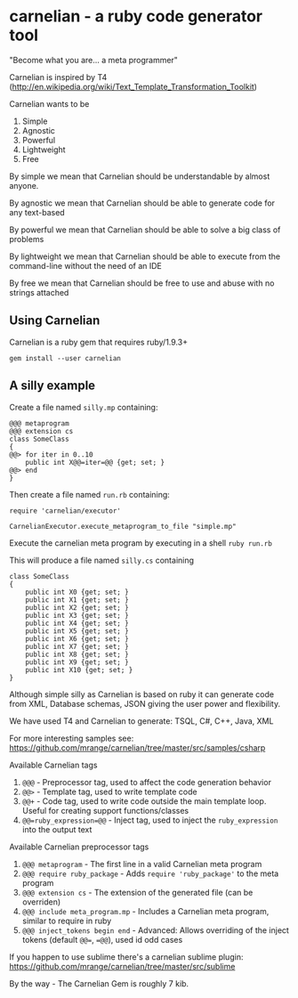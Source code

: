 carnelian - a ruby code generator tool
======================================

"Become what you are... a meta programmer"

Carnelian is inspired by T4 (http://en.wikipedia.org/wiki/Text_Template_Transformation_Toolkit)

Carnelian wants to be
  1. Simple
  2. Agnostic
  3. Powerful
  4. Lightweight
  5. Free

By simple we mean that Carnelian should be understandable by almost anyone.

By agnostic we mean that Carnelian should be able to generate code for any text-based

By powerful we mean that Carnelian should be able to solve a big class of problems

By lightweight we mean that Carnelian should be able to execute from the command-line without the need of an IDE

By free we mean that Carnelian should be free to use and abuse with no strings attached

Using Carnelian
---------------

Carnelian is a ruby gem that requires ruby/1.9.3+
```
gem install --user carnelian
```

A silly example
----------------

Create a file named `silly.mp` containing:
```
@@@ metaprogram
@@@ extension cs
class SomeClass
{
@@> for iter in 0..10
    public int X@@=iter=@@ {get; set; }
@@> end
}
```
Then create a file named `run.rb` containing:
```
require 'carnelian/executor'

CarnelianExecutor.execute_metaprogram_to_file "simple.mp"
```

Execute the carnelian meta program by executing in a shell `ruby run.rb`

This will produce a file named `silly.cs` containing
```
class SomeClass
{
    public int X0 {get; set; }
    public int X1 {get; set; }
    public int X2 {get; set; }
    public int X3 {get; set; }
    public int X4 {get; set; }
    public int X5 {get; set; }
    public int X6 {get; set; }
    public int X7 {get; set; }
    public int X8 {get; set; }
    public int X9 {get; set; }
    public int X10 {get; set; }
}
```

Although simple silly as Carnelian is based on ruby it can generate code from XML, Database schemas, JSON giving the user power and flexibility.

We have used T4 and Carnelian to generate: TSQL, C#, C++, Java, XML

For more interesting samples see: https://github.com/mrange/carnelian/tree/master/src/samples/csharp

Available Carnelian tags

  1. `@@@` - Preprocessor tag, used to affect the code generation behavior
  2. `@@>` - Template tag, used to write template code
  3. `@@+` - Code tag, used to write code outside the main template loop. Useful for creating support functions/classes
  4. `@@=ruby_expression=@@` - Inject tag, used to inject the `ruby_expression` into the output text

Available Carnelian preprocessor tags

  1. `@@@ metaprogram` - The first line in a valid Carnelian meta program 
  2. `@@@ require ruby_package` - Adds `require 'ruby_package'` to the meta program
  3. `@@@ extension cs` - The extension of the generated file (can be overriden)
  4. `@@@ include meta_program.mp` - Includes a Carnelian meta program, similar to require in ruby
  5. `@@@ inject_tokens begin end` - Advanced: Allows overriding of the inject tokens (default `@@=`, `=@@`), used id odd cases

If you happen to use sublime there's a carnelian sublime plugin: https://github.com/mrange/carnelian/tree/master/src/sublime

By the way - The Carnelian Gem is roughly 7 kib.
